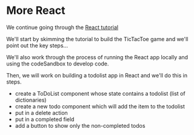 # More React
We continue going through the [React tutorial](https://react.dev/blog/2023/03/16/introducing-react-dev)

We'll start by skimming the tutorial to build the TicTacToe game and we'll point out the key steps...

We'll also work through the process of running the React app locally and using the codeSandbox to develop code.

Then, we will work on building a todolist app in React and we'll do this in steps.
* create a ToDoList component whose state contains a todolist (list of dictionaries)
* create a new todo component which will add the item to the todolist
* put in a delete action
* put in a completed field
* add a button to show only the non-completed todos



